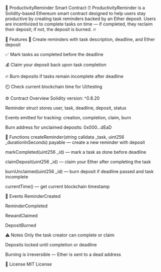 📅 ProductivityReminder Smart Contract ⏰
ProductivityReminder is a Solidity-based Ethereum smart contract designed to help users stay productive by creating task reminders backed by an Ether deposit. Users are incentivized to complete tasks on time — if completed, they reclaim their deposit; if not, the deposit is burned. 🔥

🚀 Features
📝 Create reminders with task description, deadline, and Ether deposit

✅ Mark tasks as completed before the deadline

💰 Claim your deposit back upon task completion

🔥 Burn deposits if tasks remain incomplete after deadline

⏲️ Check current blockchain time for UI/testing

⚙️ Contract Overview
Solidity version: ^0.8.20

Reminder struct stores user, task, deadline, deposit, status

Events emitted for tracking: creation, completion, claim, burn

Burn address for unclaimed deposits: 0x000...dEaD

🔧 Functions
createReminder(string calldata _task, uint256 _durationInSeconds) payable — create a new reminder with deposit

markCompleted(uint256 _id) — mark a task as done before deadline

claimDeposit(uint256 _id) — claim your Ether after completing the task

burnUnclaimed(uint256 _id) — burn deposit if deadline passed and task incomplete

currentTime() — get current blockchain timestamp

📢 Events
ReminderCreated

ReminderCompleted

RewardClaimed

DepositBurned

⚠️ Notes
Only the task creator can complete or claim

Deposits locked until completion or deadline

Burning is irreversible — Ether is sent to a dead address

📄 License
MIT License
